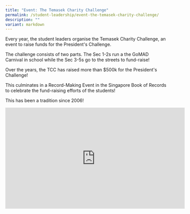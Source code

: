 ```yaml
---
title: "Event: The Temasek Charity Challenge"
permalink: /student-leadership/event-the-temasek-charity-challenge/
description: ""
variant: markdown
---
```

Every year, the student leaders organise the Temasek Charity Challenge, an event to raise funds for the President's Challenge.  

The challenge consists of two parts. The Sec 1-2s run a the GoMAD Carnival in school while the Sec 3-5s go to the streets to fund-raise!

Over the years, the TCC has raised more than $500k for the President's Challenge!

This culminates in a Record-Making Event in the Singapore Book of Records to celebrate the fund-raising efforts of the students!  

This has been a tradition since 2006!

<iframe allowfullscreen="" allow="accelerometer; autoplay; clipboard-write; encrypted-media; gyroscope; picture-in-picture; web-share" frameborder="0" title="YouTube video player" src="https://www.youtube.com/embed/7FiENe90FtU?si=AX5K7t1F559Xnqxi" height="315" width="560"></iframe>